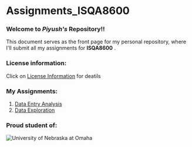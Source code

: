 # Assignments_ISQA8600
### Welcome to _Piyush's_ Repository!!
This document serves as the front page for my personal repository, where I'll submit all my assignments for **ISQA8600** .
### License information:
Click on [License Information](https://github.com/pbasia/Assignments_ISQA8600/blob/main/LICENSE) for deatils

### My Assignments:
1. [Data Entry Analysis](https://github.com/pbasia/Assignments_ISQA8600/blob/main/README.md)
2. [Data Exploration](https://github.com/pbasia/Assignments_ISQA8600/blob/main/Data%20Exploration/Data_Exploration_Assignment.md)
### Proud student of:
![University of Nebraska at Omaha](https://upload.wikimedia.org/wikipedia/commons/thumb/0/01/Uno-logo1.jpg/640px-Uno-logo1.jpg)
